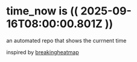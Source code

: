# time_now is (( 2025-09-16T08:00:00.801Z ))

an automated repo that shows the currnent time

inspired by [breakingheatmap](https://github.com/breakingheatmap/breakingheatmap)